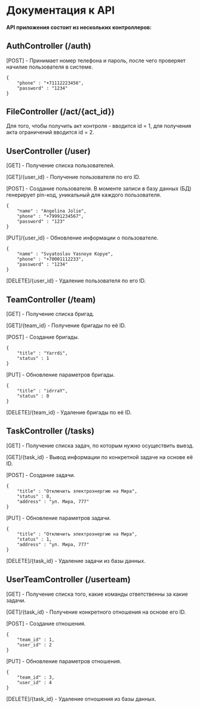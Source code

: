 
# Документация к API


#### API приложения состоит из нескольких контроллеров:

## AuthController (/auth)
[POST] - Принимает номер телефона и пароль, после чего проверяет начилие пользователя в системе.

```
{
    "phone" : "+71112223456",
    "password" : "1234"
}
```

## FileController (/act/{act_id})
Для того, чтобы получить акт контроля - вводится id = 1, для получения акта ограничений вводится id = 2.  

## UserController (/user)
[GET] - Получение списка пользователей.  

[GET]/{user_id} - Получение пользователя по его ID.  

[POST] - Создание пользователя.
В моменте записи в базу данных (БД) генерирует pin-код, уникальный для каждого пользователя.
```
{
    "name" : "Angelina Jolie",
    "phone" : "+79991234567",
    "password" : "123"
}
```

[PUT]/{user_id} - Обновление информации о пользователе.  
```
{
    "name" : "Svyatoslav Yasnoye Kopye",
    "phone" : "+70001112233",
    "password" : "1234"
}
```

[DELETE]/{user_id} - Удаление пользователя по его ID.

## TeamController (/team)
[GET] - Получение списка бригад.  

[GET]/{team_id} - Получение бригады по её ID.

[POST] - Создание бригады.
```
{
    "title" : "Yarrdi",
    "status" : 1
}
```

[PUT] - Обновление параметров бригады.
```
{
    "title" : "idrraY",
    "status" : 0
}
```

[DELETE]/{team_id} - Удаление бригады по её ID.

## TaskController (/tasks)
[GET] - Получение списка задач, по которым нужно осуществить выезд.

[GET]/{task_id} - Вывод информации по конкретной задаче на основе её ID.

[POST] - Создание задачи.
```
{
    "title" : "Отключить электроэнергию на Мира",
    "status" : 0,
    "address" : "ул. Мира, 777"
}
```

[PUT] - Обновление параметров задачи.
```
{
    "title" : "Отключить электроэнергию на Мира",
    "status" : 1,
    "address" : "ул. Мира, 777"
}
```

[DELETE]/{task_id} - Удаление задачи из базы данных.

## UserTeamController (/userteam)
[GET] - Получение списка того, какие команды ответственны за какие задачи.

[GET]/{task_id} - Получение конкретного отношения на основе его ID.

[POST] - Создание отношения.
```
{
    "team_id" : 1,
    "user_id" : 2
}
```

[PUT] - Обновление параметров отношения.
```
{
    "team_id" : 3,
    "user_id" : 4
}
```

[DELETE]/{task_id} - Удаление отношения из базы данных.

